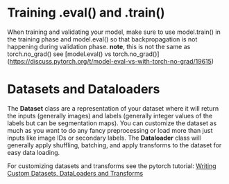 # Training .eval() and .train()
When training and validating your model, make sure to use model.train() in the training phase and model.eval() so that backpropagation is not happening during validation phase.
**note**, this is not the same as torch.no_grad() see [model.eval() vs torch.no_grad()] (https://discuss.pytorch.org/t/model-eval-vs-with-torch-no-grad/19615)

# Datasets and Dataloaders
The **Dataset** class are a representation of your dataset where it will return the inputs (generally images) and labels (generally integer values of the labels but can be segmentation maps). You can customize the dataset as much as you want to do any fancy preprocessing or load more than just inputs like image IDs or secondary labels. The **Dataloader** class will generally apply shuffling, batching, and apply transforms to the dataset for easy data loading.

For customizing datasets and transforms see the pytorch tutorial: [Writing Custom Datasets, DataLoaders and Transforms](https://pytorch.org/tutorials/beginner/data_loading_tutorial.html)
